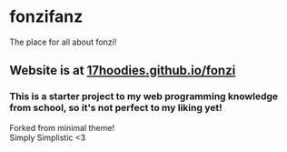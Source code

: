 # fonzifanz
The place for all about fonzi!

## Website is at [17hoodies.github.io/fonzi](https://17hoodies.github.io/fonzi/)

### This is a starter project to my web programming knowledge from school, so it's not perfect to my liking yet!  
Forked from minimal theme!  
Simply Simplistic <3
